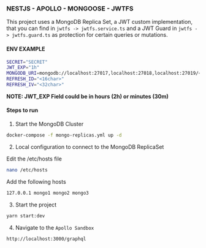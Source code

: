 ### NESTJS - APOLLO - MONGOOSE - JWTFS

This project uses a MongoDB Replica Set, a JWT custom implementation, that you can find in `jwtfs -> jwtfs.service.ts` and a JWT Guard in `jwtfs -> jwtfs.guard.ts` as protection for certain queries or mutations.

#### ENV EXAMPLE

``` bash
SECRET="SECRET"
JWT_EXP="1h"
MONGODB_URI=mongodb://localhost:27017,localhost:27018,localhost:27019/<database>
REFRESH_ID="<16char>"
REFRESH_IV="<32char>"
```

**NOTE: JWT_EXP Field could be in hours (2h) or minutes (30m)**

#### Steps to run

1. Start the MongoDB Cluster

``` bash
docker-compose -f mongo-replicas.yml up -d
```

2. Local configuration to connect to the MongoDB ReplicaSet

Edit the /etc/hosts file

``` bash
nano /etc/hosts
```

Add the following hosts

``` txt
127.0.0.1 mongo1 mongo2 mongo3
```


3. Start the project

``` bash
yarn start:dev
```

4. Navigate to the `Apollo Sandbox`

```text
http://localhost:3000/graphql
```
